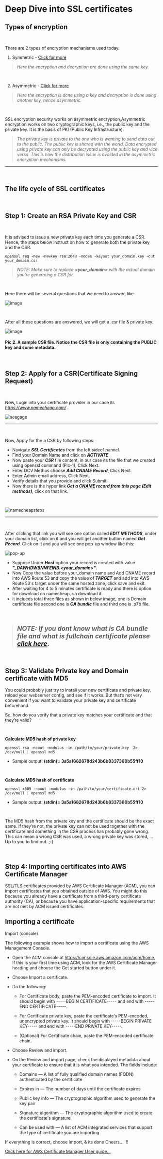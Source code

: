 # **Deep Dive into SSL certificates**

## **Types of encryption**

&nbsp;

There are 2 types of encryption mechanisms used today.
 

1. Symmetric - [Click for more](https://sectigostore.com/blog/what-is-asymmetric-encryption-how-does-it-work/) 



> *Here the encryption and decryption are done using the same key.*

&nbsp;

2. Asymmetric - [Click for more](https://sectigostore.com/blog/what-is-asymmetric-encryption-how-does-it-work/) 


> *Here the encryption is done using a key and decryption is done using another key, hence asymmetric.*

&nbsp;

SSL encryption security works on asymmetric encryption,Asymmetric encryption works on two cryptographic keys, i.e., the public key and the private key. It is the basis of PKI (Public Key Infrastructure).

> *The private key is private to the one who is wanting to send data out to the public. The public key is shared with the world. Data encrypted using private key can only be decrypted using the public key and vice versa. This is how the distribution issue is avoided in the asymmetric encryption mechanisms.*

---

&nbsp;

## **The life cycle of SSL certificates**

&nbsp;

## Step 1: Create an RSA Private Key and CSR


&nbsp;

It is advised to issue a new private key each time you generate a CSR. Hence, the steps below instruct on how to generate both the private key and the CSR.

```
openssl req -new -newkey rsa:2048 -nodes -keyout your_domain.key -out your_domain.csr
```
> *NOTE: Make sure to replace **<your_domain>**  with the actual domain you’re generating a CSR for.*

&nbsp;

Here there will be several questions that we need to answer, like:

![image](https://raw.githubusercontent.com/jigarsoni17/imagesformd/main/seagage-csr-image.png)

&nbsp;

After all these questions are answered, we will get a .csr file & private key.

![image](https://raw.githubusercontent.com/jigarsoni17/imagesformd/main/seagage_com.csr-image.png)

#### Pic 2. A sample CSR file. Notice the CSR file is only containing the PUBLIC key and some metadata.

&nbsp;

## Step 2: Apply for a CSR(Certificate Signing Request)


&nbsp;

Now, Login into your certificate provider in our case its *https://www.namecheap.com/* .

![seagage](https://raw.githubusercontent.com/jigarsoni17/imagesformd/main/seagage-csr.gif)

--- 
&nbsp;

Now, Apply for the a CSR by following steps:
- Navigate ***SSL Certificates*** from the left sideof pannel.
- Find your Domain Name and click on ***ACTIVATE***.
- Now paste your ***CSR*** file content, in our case its the file that we created using openssl command (Pic-1), Click Next.
- Enter DCV Methos choose ***Add CNAME Record***, Click Next. 
- Enter Admin email address, Click Next.
- Verify details that you provide and click Submit.
- Now there is the hyper link ***Get a [CNAME](https://www.techtarget.com/searchwindowsserver/definition/canonical-name) record from this page (Edit methods)***, click on that link. 

&nbsp;

![namecheapsteps](https://raw.githubusercontent.com/jigarsoni17/imagesformd/main/seagage-steps.gif)

---
&nbsp;

After clicking that link you will see one option called ***EDIT METHODS***, under your domain list, click on it and you will get another button named ***Get Record***. Click on it and you will see one pop-up window like this:

![pop-up](https://raw.githubusercontent.com/jigarsoni17/imagesformd/main/step-9.png)

- Suppose Under ***Host*** option your record is created with value ***"_DAWHDWBNNFEINB.<your_domain>"***. 
- Now Copy the value before your_domain name and Add CNAME record into AWS Route 53 and copy the value of ***TARGET*** and add into AWS Route 53's target under the same hosted zone, click save and exit.
- After waiting for 4 to 5 minutes certificate is ready and there is option for download on namecheap, so download it.
- it inclueds total three files as shown in below image, one is Domain certificate file second one is ***CA bundle*** file and third one is .p7b file. 

&nbsp;


> ## *NOTE: If you dont know what is CA bundle file and what is fullchain certificate please [click here](https://www.ssldragon.com/blog/what-is-a-ca-bundle/)*.

&nbsp;

## Step 3: Validate Private key and Domain certificate with MD5


You could probably just try to install your new certificate and private key, reload your webserver config, and see if it works. But that’s not very convenient if you want to validate your private key and certificate beforehand.

So, how do you verify that a private key matches your certificate and that they’re valid?

&nbsp;

**Calculate MD5 hash of private key**
```
openssl rsa -noout -modulus -in /path/to/your/private.key  2> /dev/null | openssl md5
```
- Sample output: **(stdin)= 3a5a1682678d243b6b8337360b55ff10**

&nbsp;

**Calculate MD5 hash of certificate**

```
openssl x509 -noout -modulus -in /path/to/your/certificate.crt 2> /dev/null | openssl md5
```
- Sample output: **(stdin)= 3a5a1682678d243b6b8337360b55ff10**

&nbsp;


The MD5 hash from the private key and the certificate should be the exact same. If they’re not, the private key can not be used together with the certificate and something in the CSR process has probably gone wrong. This can mean a wrong CSR was used, a wrong private key was stored, … Up to you to find out. ;-)

&nbsp;

## Step 4: Importing certificates into AWS Certificate Manager


SSL/TLS certificates provided by AWS Certificate Manager (ACM), you can import certificates that you obtained outside of AWS. You might do this because you already have a certificate from a third-party certificate authority (CA), or because you have application-specific requirements that are not met by ACM issued certificates.

## Importing a certificate

Import (console)

The following example shows how to import a certificate using the AWS Management Console.

- Open the ACM console at https://console.aws.amazon.com/acm/home, If this is your first time using ACM, look for the AWS Certificate Manager heading and choose the Get started button under it.

- Choose Import a certificate.

- Do the following:

    - For Certificate body, paste the PEM-encoded certificate to import. It should begin with -----BEGIN CERTIFICATE----- and end with -----END CERTIFICATE-----.

    - For Certificate private key, paste the certificate's PEM-encoded, unencrypted private key. It should begin with -----BEGIN PRIVATE KEY----- and end with -----END PRIVATE KEY-----.

    - (Optional) For Certificate chain, paste the PEM-encoded certificate chain.

- Choose Review and import.

- On the Review and import page, check the displayed metadata about your certificate to ensure that it is what you intended. The fields include:

    - Domains — A list of fully qualified domain names (FQDN) authenticated by the certificate

    - Expires in — The number of days until the certificate expires

    - Public key info — The cryptographic algorithm used to generate the key pair

    - Signature algorithm — The cryptographic algorithm used to create the certificate's signature

    - Can be used with — A list of ACM integrated services that support the type of certificate you are importing

If everything is correct, choose Import, & its done Cheers.... !! 

[Click here for AWS Certificate Manager User guide... ](https://docs.aws.amazon.com/acm/latest/userguide/acm-overview.html)


 






















